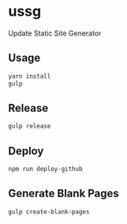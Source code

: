 # ussg

Update Static Site Generator

## Usage

```bash
yarn install
gulp
```

## Release

```bash
gulp release
```

## Deploy

```bash
npm run deploy-github
```

## Generate Blank Pages

```bash
gulp create-blank-pages
```
